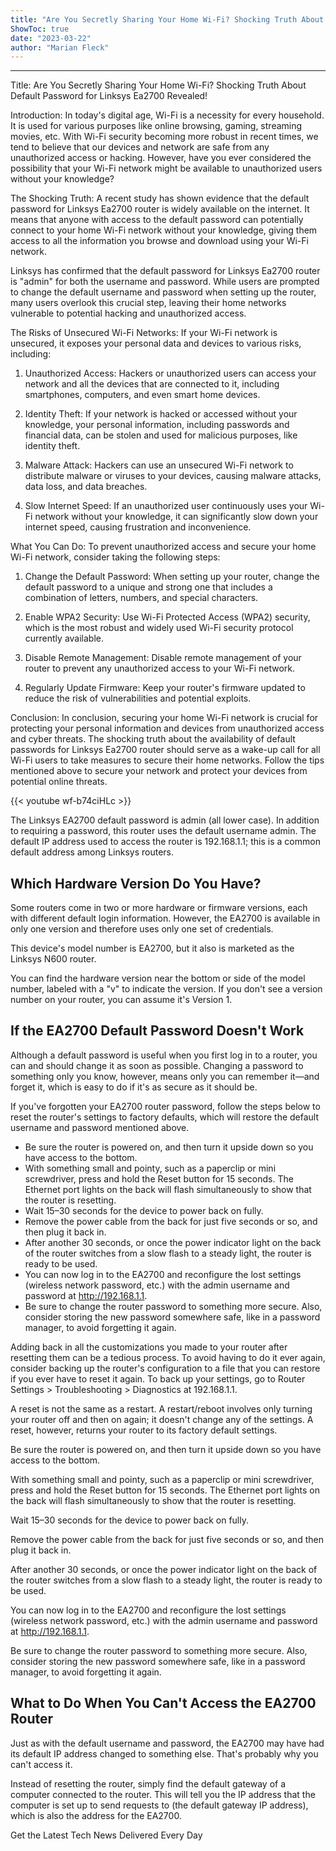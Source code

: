 ```yaml
---
title: "Are You Secretly Sharing Your Home Wi-Fi? Shocking Truth About Default Password for Linksys Ea2700 Revealed!"
ShowToc: true 
date: "2023-03-22"
author: "Marian Fleck"
---
```

*****
Title: Are You Secretly Sharing Your Home Wi-Fi? Shocking Truth About Default Password for Linksys Ea2700 Revealed!

Introduction:
In today's digital age, Wi-Fi is a necessity for every household. It is used for various purposes like online browsing, gaming, streaming movies, etc. With Wi-Fi security becoming more robust in recent times, we tend to believe that our devices and network are safe from any unauthorized access or hacking. However, have you ever considered the possibility that your Wi-Fi network might be available to unauthorized users without your knowledge?

The Shocking Truth:
A recent study has shown evidence that the default password for Linksys Ea2700 router is widely available on the internet. It means that anyone with access to the default password can potentially connect to your home Wi-Fi network without your knowledge, giving them access to all the information you browse and download using your Wi-Fi network.

Linksys has confirmed that the default password for Linksys Ea2700 router is "admin" for both the username and password. While users are prompted to change the default username and password when setting up the router, many users overlook this crucial step, leaving their home networks vulnerable to potential hacking and unauthorized access. 

The Risks of Unsecured Wi-Fi Networks:
If your Wi-Fi network is unsecured, it exposes your personal data and devices to various risks, including:

1. Unauthorized Access: Hackers or unauthorized users can access your network and all the devices that are connected to it, including smartphones, computers, and even smart home devices.

2. Identity Theft: If your network is hacked or accessed without your knowledge, your personal information, including passwords and financial data, can be stolen and used for malicious purposes, like identity theft.

3. Malware Attack: Hackers can use an unsecured Wi-Fi network to distribute malware or viruses to your devices, causing malware attacks, data loss, and data breaches.

4. Slow Internet Speed: If an unauthorized user continuously uses your Wi-Fi network without your knowledge, it can significantly slow down your internet speed, causing frustration and inconvenience.

What You Can Do:
To prevent unauthorized access and secure your home Wi-Fi network, consider taking the following steps:

1. Change the Default Password: When setting up your router, change the default password to a unique and strong one that includes a combination of letters, numbers, and special characters. 

2. Enable WPA2 Security: Use Wi-Fi Protected Access (WPA2) security, which is the most robust and widely used Wi-Fi security protocol currently available.

3. Disable Remote Management: Disable remote management of your router to prevent any unauthorized access to your Wi-Fi network.

4. Regularly Update Firmware: Keep your router's firmware updated to reduce the risk of vulnerabilities and potential exploits.

Conclusion:
In conclusion, securing your home Wi-Fi network is crucial for protecting your personal information and devices from unauthorized access and cyber threats. The shocking truth about the availability of default passwords for Linksys Ea2700 router should serve as a wake-up call for all Wi-Fi users to take measures to secure their home networks. Follow the tips mentioned above to secure your network and protect your devices from potential online threats.

{{< youtube wf-b74ciHLc >}} 




The Linksys EA2700 default password is admin (all lower case). In addition to requiring a password, this router uses the default username admin. The default IP address used to access the router is 192.168.1.1; this is a common default address among Linksys routers.

 
##   Which Hardware Version Do You Have?  
 

Some routers come in two or more hardware or firmware versions, each with different default login information. However, the EA2700 is available in only one version and therefore uses only one set of credentials.

 
This device's model number is EA2700, but it also is marketed as the Linksys N600 router.
 

You can find the hardware version near the bottom or side of the model number, labeled with a "v" to indicate the version. If you don't see a version number on your router, you can assume it's Version 1.

 
##   If the EA2700 Default Password Doesn't Work  
 

Although a default password is useful when you first log in to a router, you can and should change it as soon as possible. Changing a password to something only you know, however, means only you can remember it—and forget it, which is easy to do if it's as secure as it should be.

 

If you've forgotten your EA2700 router password, follow the steps below to reset the router's settings to factory defaults, which will restore the default username and password mentioned above.

 
- Be sure the router is powered on, and then turn it upside down so you have access to the bottom.
 - With something small and pointy, such as a paperclip or mini screwdriver, press and hold the Reset button for 15 seconds. The Ethernet port lights on the back will flash simultaneously to show that the router is resetting.
 - Wait 15–30 seconds for the device to power back on fully.
 - Remove the power cable from the back for just five seconds or so, and then plug it back in.
 - After another 30 seconds, or once the power indicator light on the back of the router switches from a slow flash to a steady light, the router is ready to be used.
 - You can now log in to the EA2700 and reconfigure the lost settings (wireless network password, etc.) with the admin username and password at http://192.168.1.1.
 - Be sure to change the router password to something more secure. Also, consider storing the new password somewhere safe, like in a password manager, to avoid forgetting it again.

 

Adding back in all the customizations you made to your router after resetting them can be a tedious process. To avoid having to do it ever again, consider backing up the router's configuration to a file that you can restore if you ever have to reset it again. To back up your settings, go to Router Settings > Troubleshooting > Diagnostics at 192.168.1.1.

 
A reset is not the same as a restart. A restart/reboot involves only turning your router off and then on again; it doesn't change any of the settings. A reset, however, returns your router to its factory default settings.
 

Be sure the router is powered on, and then turn it upside down so you have access to the bottom.

 

With something small and pointy, such as a paperclip or mini screwdriver, press and hold the Reset button for 15 seconds. The Ethernet port lights on the back will flash simultaneously to show that the router is resetting.

 

Wait 15–30 seconds for the device to power back on fully.

 

Remove the power cable from the back for just five seconds or so, and then plug it back in.

 

After another 30 seconds, or once the power indicator light on the back of the router switches from a slow flash to a steady light, the router is ready to be used.

 

You can now log in to the EA2700 and reconfigure the lost settings (wireless network password, etc.) with the admin username and password at http://192.168.1.1.

 
Be sure to change the router password to something more secure. Also, consider storing the new password somewhere safe, like in a password manager, to avoid forgetting it again.
 
##   What to Do When You Can't Access the EA2700 Router  
 

Just as with the default username and password, the EA2700 may have had its default IP address changed to something else. That's probably why you can't access it.

 

Instead of resetting the router, simply find the default gateway of a computer connected to the router. This will tell you the IP address that the computer is set up to send requests to (the default gateway IP address), which is also the address for the EA2700.

 

Get the Latest Tech News Delivered Every Day



